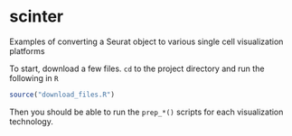 # scinter 
Examples of converting a Seurat object to various single cell visualization platforms

To start, download a few files. `cd` to the project directory and run the following in `R`
```r
source("download_files.R")
```

Then you should be able to run the `prep_*()` scripts for each visualization technology. 
